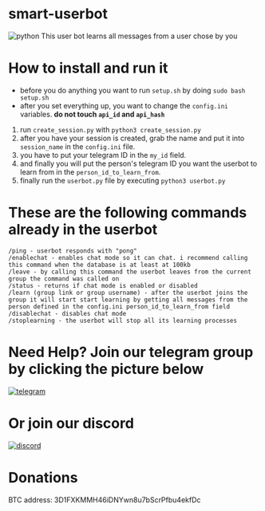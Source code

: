 # smart-userbot
![python](https://img.shields.io/badge/python-3.x-red.svg)
This user bot learns all messages from a user chose by you

# How to install and run it
- before you do anything you want to run `setup.sh` by doing `sudo bash setup.sh`
- after you set everything up, you want to change the `config.ini` variables. 
**do not touch `api_id` and `api_hash`**
1. run `create_session.py` with `python3 create_session.py`
2. after you have your session is created, grab the name and put it into `session_name` in the `config.ini` file.
3. you have to put your telegram ID in the `my_id` field.
4. and finally you will put the person's telegram ID you want the userbot to learn from in the `person_id_to_learn_from`.
5. finally run the `userbot.py` file by executing `python3 userbot.py`

# These are the following commands already in the userbot
```
/ping - userbot responds with "pong"
/enablechat - enables chat mode so it can chat. i recommend calling this command when the database is at least at 100kb
/leave - by calling this command the userbot leaves from the current group the command was called on
/status - returns if chat mode is enabled or disabled
/learn (group link or group username) - after the userbot joins the group it will start start learning by getting all messages from the person defined in the config.ini person_id_to_learn_from field
/disablechat - disables chat mode
/stoplearning - the userbot will stop all its learning processes
```

# Need Help? Join our telegram group by clicking the picture below
[![telegram](http://www.freepnglogos.com/uploads/telegram-logo-15.png)](https://t.me/tfchat)

# Or join our discord
[![discord](http://i.imgur.com/cbfIsqM.png)](https://discord.com/invite/PcXbQA3)

# Donations
BTC address: 3D1FXKMMH46iDNYwn8u7bScrPfbu4ekfDc
